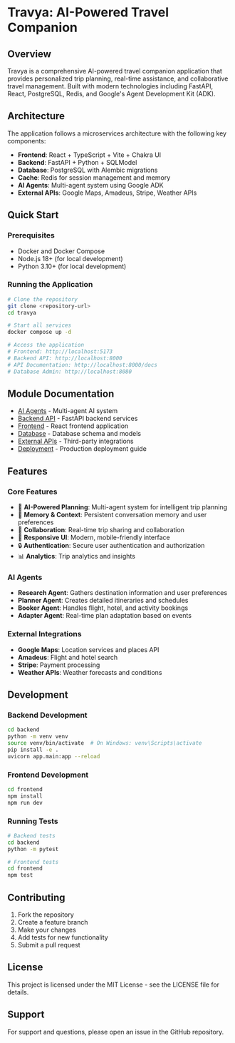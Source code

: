 # Travya: AI-Powered Travel Companion

## Overview

Travya is a comprehensive AI-powered travel companion application that provides personalized trip planning, real-time assistance, and collaborative travel management. Built with modern technologies including FastAPI, React, PostgreSQL, Redis, and Google's Agent Development Kit (ADK).

## Architecture

The application follows a microservices architecture with the following key components:

- **Frontend**: React + TypeScript + Vite + Chakra UI
- **Backend**: FastAPI + Python + SQLModel
- **Database**: PostgreSQL with Alembic migrations
- **Cache**: Redis for session management and memory
- **AI Agents**: Multi-agent system using Google ADK
- **External APIs**: Google Maps, Amadeus, Stripe, Weather APIs

## Quick Start

### Prerequisites

- Docker and Docker Compose
- Node.js 18+ (for local development)
- Python 3.10+ (for local development)

### Running the Application

```bash
# Clone the repository
git clone <repository-url>
cd travya

# Start all services
docker compose up -d

# Access the application
# Frontend: http://localhost:5173
# Backend API: http://localhost:8000
# API Documentation: http://localhost:8000/docs
# Database Admin: http://localhost:8080
```

## Module Documentation

- [AI Agents](./ai-agents/README.md) - Multi-agent AI system
- [Backend API](./backend-api/README.md) - FastAPI backend services
- [Frontend](./frontend/README.md) - React frontend application
- [Database](./database/README.md) - Database schema and models
- [External APIs](./external-apis/README.md) - Third-party integrations
- [Deployment](./deployment/README.md) - Production deployment guide

## Features

### Core Features
- 🤖 **AI-Powered Planning**: Multi-agent system for intelligent trip planning
- 🧠 **Memory & Context**: Persistent conversation memory and user preferences
- 👥 **Collaboration**: Real-time trip sharing and collaboration
- 📱 **Responsive UI**: Modern, mobile-friendly interface
- 🔒 **Authentication**: Secure user authentication and authorization
- 📊 **Analytics**: Trip analytics and insights

### AI Agents
- **Research Agent**: Gathers destination information and user preferences
- **Planner Agent**: Creates detailed itineraries and schedules
- **Booker Agent**: Handles flight, hotel, and activity bookings
- **Adapter Agent**: Real-time plan adaptation based on events

### External Integrations
- **Google Maps**: Location services and places API
- **Amadeus**: Flight and hotel search
- **Stripe**: Payment processing
- **Weather APIs**: Weather forecasts and conditions

## Development

### Backend Development

```bash
cd backend
python -m venv venv
source venv/bin/activate  # On Windows: venv\Scripts\activate
pip install -e .
uvicorn app.main:app --reload
```

### Frontend Development

```bash
cd frontend
npm install
npm run dev
```

### Running Tests

```bash
# Backend tests
cd backend
python -m pytest

# Frontend tests
cd frontend
npm test
```

## Contributing

1. Fork the repository
2. Create a feature branch
3. Make your changes
4. Add tests for new functionality
5. Submit a pull request

## License

This project is licensed under the MIT License - see the LICENSE file for details.

## Support

For support and questions, please open an issue in the GitHub repository.
